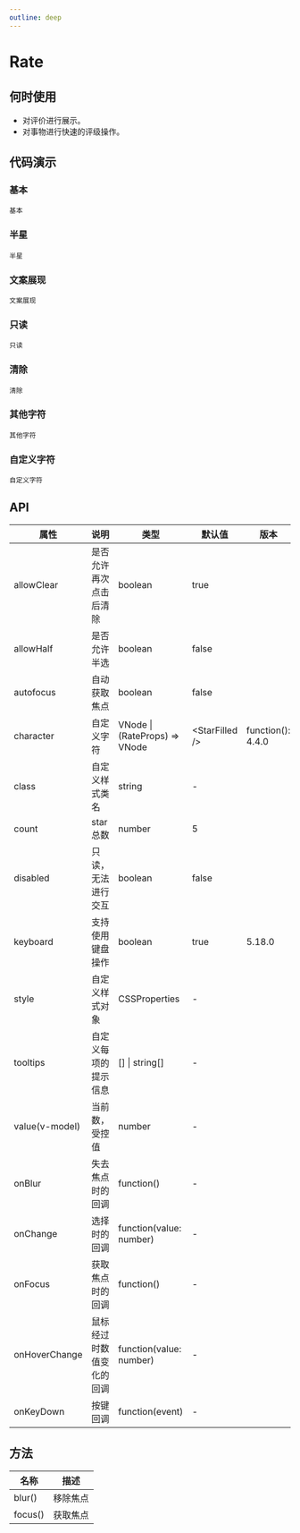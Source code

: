 ```yaml
---
outline: deep
---
```


# Rate

## 何时使用

- 对评价进行展示。
- 对事物进行快速的评级操作。

## 代码演示

### 基本

<Code src="rate/basic.vue">基本</Code>

### 半星

<Code src="rate/half.vue">半星</Code>

### 文案展现

<Code src="rate/text.vue">文案展现</Code>

### 只读

<Code src="rate/disabled.vue">只读</Code>

### 清除

<Code src="rate/clear.vue">清除</Code>

### 其他字符

<Code src="rate/character.vue">其他字符</Code>

### 自定义字符

<Code src="rate/character-function.vue">自定义字符</Code>

## API

| 属性 | 说明 | 类型 | 默认值 | 版本 |
| --- | --- | --- | --- | --- |
| allowClear | 是否允许再次点击后清除 | boolean | true |  |
| allowHalf | 是否允许半选 | boolean | false |  |
| autofocus | 自动获取焦点 | boolean | false |  |
| character | 自定义字符 | VNode \| (RateProps) => VNode | &lt;StarFilled /> | function(): 4.4.0 |
| class | 自定义样式类名 | string | - |  |
| count | star 总数 | number | 5 |  |
| disabled | 只读，无法进行交互 | boolean | false |  |
| keyboard | 支持使用键盘操作 | boolean | true | 5.18.0 |
| style | 自定义样式对象 | CSSProperties | - |  |
| tooltips | 自定义每项的提示信息 | [] \| string\[] | - |  |
| value(v-model) | 当前数，受控值 | number | - |  |
| onBlur | 失去焦点时的回调 | function() | - |  |
| onChange | 选择时的回调 | function(value: number) | - |  |
| onFocus | 获取焦点时的回调 | function() | - |  |
| onHoverChange | 鼠标经过时数值变化的回调 | function(value: number) | - |  |
| onKeyDown | 按键回调 | function(event) | - |  |

## 方法

| 名称    | 描述     |
| ------- | -------- |
| blur()  | 移除焦点 |
| focus() | 获取焦点 |

